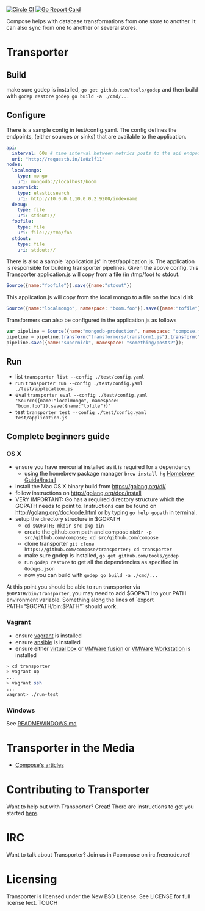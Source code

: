 [![Circle CI](https://circleci.com/gh/compose/transporter.svg?style=svg)](https://circleci.com/gh/compose/transporter) [![Go Report Card](https://goreportcard.com/badge/github.com/compose/transporter)](https://goreportcard.com/report/github.com/compose/transporter)

Compose helps with database transformations from one store to another.  It can also sync from one to another or several stores.

Transporter
===========

Build
-----
make sure godep is installed, `go get github.com/tools/godep` and then build with
`godep restore`
`godep go build -a ./cmd/...`


Configure
---------
There is a sample config in test/config.yaml.  The config defines the endpoints, (either sources or sinks) that are available to the application.
```yaml
api:
  interval: 60s # time interval between metrics posts to the api endpoint
  uri: "http://requestb.in/1a0zlf11"
nodes:
  localmongo:
    type: mongo
    uri: mongodb://localhost/boom
  supernick:
    type: elasticsearch
    uri: http://10.0.0.1,10.0.0.2:9200/indexname
  debug:
    type: file
    uri: stdout://
  foofile:
    type: file
    uri: file:///tmp/foo
  stdout:
    type: file
    uri: stdout://
```

There is also a sample 'application.js' in test/application.js.  The application is responsible for building transporter pipelines.
Given the above config, this Transporter application.js will copy from a file (in /tmp/foo) to stdout.
```js
Source({name:"foofile"}).save({name:"stdout"})

```

This application.js will copy from the local mongo to a file on the local disk
```js
Source({name:"localmongo", namespace: "boom.foo"}).save({name:"tofile"})
```

Transformers can also be configured in the application.js as follows
```js
var pipeline = Source({name:"mongodb-production", namespace: "compose.milestones2"})
pipeline = pipeline.transform("transformers/transform1.js").transform("transformers/transform2.js")
pipeline.save({name:"supernick", namespace: "something/posts2"});

```
Run
---

- list `transporter list --config ./test/config.yaml`
- run `transporter run --config ./test/config.yaml ./test/application.js`
- eval `transporter eval --config ./test/config.yaml 'Source({name:"localmongo", namespace: "boom.foo"}).save({name:"tofile"})' `
- test `transporter test --config ./test/config.yaml test/application.js `

Complete beginners guide
---

### OS X

- ensure you have mercurial installed as it is required for a dependency
    - using the homebrew package manager `brew install hg` [Homebrew Guide/Install](http://brew.sh/)
- install the Mac OS X binary build from https://golang.org/dl/
- follow instructions on http://golang.org/doc/install
- VERY IMPORTANT: Go has a required directory structure which the GOPATH needs to point to. Instructions can be found on http://golang.org/doc/code.html or by typing `go help gopath` in terminal.
- setup the directory structure in $GOPATH
    - `cd $GOPATH; mkdir src pkg bin`
    - create the github.com path and compose `mkdir -p src/github.com/compose; cd src/github.com/compose`
    - clone transporter `git clone https://github.com/compose/transporter; cd transporter`
    - make sure godep is installed, `go get github.com/tools/godep`
    - run `godep restore` to get all the dependencies as specified in `Godeps.json`
    - now you can build with `godep go build -a ./cmd/...`

At this point you should be able to run transporter via `$GOPATH/bin/transporter`,  you may need to add $GOPATH to your PATH environment variable. Something along the lines of `export PATH="$GOPATH/bin:$PATH"` should work.

### Vagrant

* ensure [vagrant](https://www.vagrantup.com/) is installed
* ensure [ansible](http://www.ansible.com/) is installed
* ensure either [virtual box](https://www.virtualbox.org/wiki/Downloads) or [VMWare fusion](http://www.vmware.com/products/fusion) or [VMWare Workstation](http://www.vmware.com/products/workstation) is installed

```bash
> cd transporter
> vagrant up
...
> vagrant ssh
...
vagrant> ./run-test

```

### Windows

See [READMEWINDOWS.md](https://github.com/compose/transporter/blob/master/READMEWINDOWS.md)

Transporter in the Media
===

* [Compose's articles](https://www.compose.io/articles/search/?s=transporter)

Contributing to Transporter
======================

Want to help out with Transporter? Great! There are instructions to get you
started [here](CONTRIBUTING.md).

IRC
=========
Want to talk about Transporter? Join us in #compose on irc.freenode.net!

Licensing
=========
Transporter is licensed under the New BSD License. See LICENSE for full license text.
TOUCH